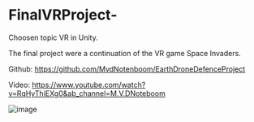 # FinalVRProject-

Choosen topic VR in Unity. 

The final project were a continuation of the VR game Space Invaders. 

Github: https://github.com/MvdNotenboom/EarthDroneDefenceProject

Video: https://www.youtube.com/watch?v=RqHyThiEXg0&ab_channel=M.V.DNoteboom

![image](https://user-images.githubusercontent.com/32570073/143313804-d676f212-f7f0-46db-add1-dcc626e6546a.png)
